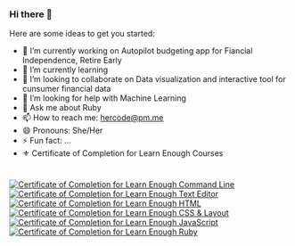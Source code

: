 ### Hi there 👋

<!--
**masaakifuruki/masaakifuruki** is a ✨ _special_ ✨ repository because its `README.md` (this file) appears on your GitHub profile.
-->

Here are some ideas to get you started:

- 🔭 I’m currently working on Autopilot budgeting app for Fiancial Independence, Retire Early
- 🌱 I’m currently learning 
- 👯 I’m looking to collaborate on Data visualization and interactive tool for cunsumer financial data
- 🤔 I’m looking for help with Machine Learning
- 💬 Ask me about Ruby
- 📫 How to reach me: [hercode@pm.me](hercode@pm.me)
- 😄 Pronouns: She/Her
- ⚡ Fun fact: ...
- ⚜️ Certificate of Completion for Learn Enough Courses
#
<a href="https://www.learnenough.com/certificates/hercode"><img src="https://www.learnenough.com/certificates/hercode/command-line-tutorial.svg" alt="Certificate of Completion for Learn Enough Command Line"></a><a href="https://www.learnenough.com/certificates/hercode"><img src="https://www.learnenough.com/certificates/hercode/text-editor-tutorial.svg" alt="Certificate of Completion for Learn Enough Text Editor"></a><a href="https://www.learnenough.com/certificates/hercode"><img src="https://www.learnenough.com/certificates/hercode/html-tutorial.svg" alt="Certificate of Completion for Learn Enough HTML"></a><a href="https://www.learnenough.com/certificates/hercode"><img src="https://www.learnenough.com/certificates/hercode/css-and-layout-tutorial.svg" alt="Certificate of Completion for Learn Enough CSS &amp; Layout"></a><a href="https://www.learnenough.com/certificates/hercode"><img src="https://www.learnenough.com/certificates/hercode/javascript-tutorial.svg" alt="Certificate of Completion for Learn Enough JavaScript"></a><a href="https://www.learnenough.com/certificates/hercode"><img src="https://www.learnenough.com/certificates/hercode/ruby-tutorial.svg" alt="Certificate of Completion for Learn Enough Ruby"></a>

